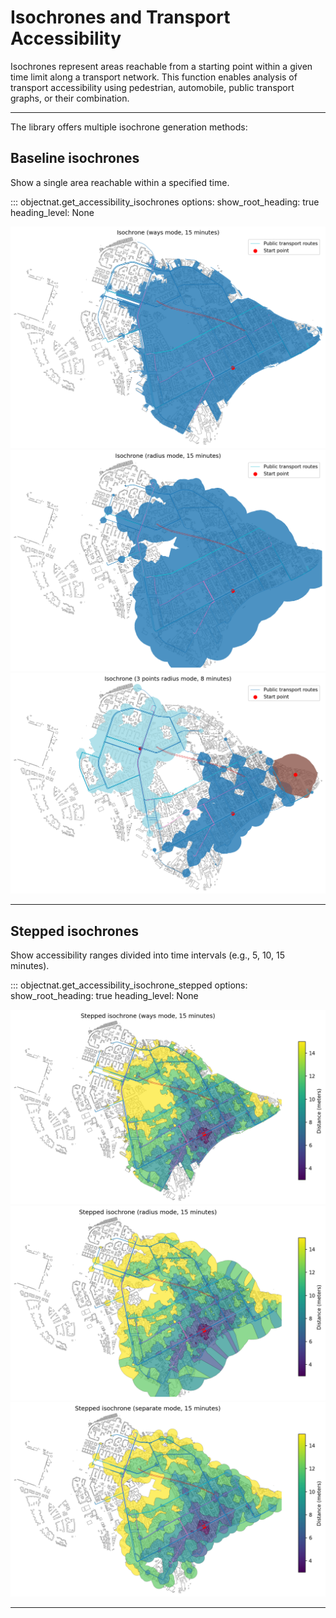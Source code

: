 # **Isochrones and Transport Accessibility**

Isochrones represent areas reachable from a starting point within a given time limit along a transport network.
This function enables analysis of transport accessibility using pedestrian, automobile, public transport graphs, or their combination.

---

The library offers multiple isochrone generation methods:

## **Baseline isochrones**
Show a single area reachable within a specified time.

::: objectnat.get_accessibility_isochrones
    options:
        show_root_heading: true
        heading_level: None

<img src="https://raw.githubusercontent.com/DDonnyy/ObjectNat/assets/isochrone_ways_15_min.png" alt="isochrone_ways_15_min">
<img src="https://raw.githubusercontent.com/DDonnyy/ObjectNat/assets/isochrone_radius_15_min.png" alt="isochrone_radius_15_min">
<img src="https://raw.githubusercontent.com/DDonnyy/ObjectNat/assets/isochrone_3points_radius_8_min.png" alt="isochrone_3points_radius_8_min">

---

## **Stepped isochrones**
Show accessibility ranges divided into time intervals (e.g., 5, 10, 15 minutes).

::: objectnat.get_accessibility_isochrone_stepped
    options:
        show_root_heading: true
        heading_level: None

<img src="https://raw.githubusercontent.com/DDonnyy/ObjectNat/assets/stepped_isochrone_ways_15_min.png" alt="stepped_isochrone_ways_15_min">
<img src="https://raw.githubusercontent.com/DDonnyy/ObjectNat/assets/stepped_isochrone_radius_15_min.png" alt="stepped_isochrone_radius_15_min">
<img src="https://raw.githubusercontent.com/DDonnyy/ObjectNat/assets/stepped_isochrone_separate_15_min.png" alt="stepped_isochrone_separate_15_min">

---